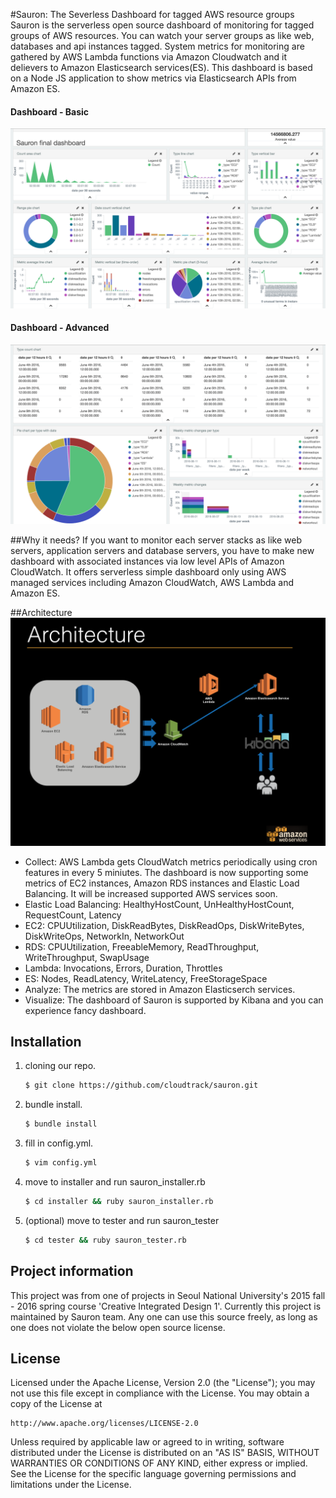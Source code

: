 #Sauron: The Severless Dashboard for tagged AWS resource groups
Sauron is the serverless open source dashboard of monitoring for tagged groups of AWS resources. You can watch your server groups as like web, databases and api instances tagged. System metrics for monitoring are gathered by AWS Lambda functions via Amazon Cloudwatch and it delievers to Amazon Elasticsearch services(ES). This dashboard is based on a Node JS application to show metrics via Elasticsearch APIs from Amazon ES.

#### Dashboard - Basic
![Intro of Sauron](./docs/dashboard.png)
#### Dashboard - Advanced
![Intro of Sauron](./docs/dashboard2.png)

##Why it needs?
If you want to monitor each server stacks as like web servers, application servers and database servers, you have to make new dashboard with associated instances via low level APIs of Amazon CloudWatch. It offers serverless simple dashboard only using AWS managed services including Amazon CloudWatch, AWS Lambda and Amazon ES.

##Architecture
![Architecure of Sauron](./docs/sauron_architecture.png)
* Collect: AWS Lambda gets CloudWatch metrics periodically using cron features in every 5 miniutes. The dashboard is now supporting some metrics of EC2 instances, Amazon RDS instances and Elastic Load Balancing. It will be increased supported AWS services soon.
 * Elastic Load Balancing: HealthyHostCount, UnHealthyHostCount, RequestCount, Latency
 * EC2: CPUUtilization, DiskReadBytes, DiskReadOps, DiskWriteBytes, DiskWriteOps, NetworkIn, NetworkOut
 * RDS: CPUUtilization, FreeableMemory, ReadThroughput, WriteThroughput, SwapUsage
 * Lambda: Invocations, Errors, Duration, Throttles
 * ES: Nodes, ReadLatency, WriteLatency, FreeStorageSpace
* Analyze: The metrics are stored in Amazon Elasticserch services.
* Visualize: The dashboard of Sauron is supported by Kibana and you can experience fancy dashboard.

## Installation

1. cloning our repo.
    ~~~ sh
    $ git clone https://github.com/cloudtrack/sauron.git
    ~~~

2. bundle install.
    ~~~ sh
    $ bundle install
    ~~~

3. fill in config.yml.
    ~~~ sh
    $ vim config.yml
    ~~~

4. move to installer and run sauron_installer.rb
    ~~~ sh
    $ cd installer && ruby sauron_installer.rb
    ~~~

5. (optional) move to tester and run sauron_tester
    ~~~ sh
    $ cd tester && ruby sauron_tester.rb
    ~~~

## Project information
This project was from one of projects in Seoul National University's 2015 fall - 2016 spring course 'Creative Integrated Design 1'. Currently this project is maintained by Sauron team. Any one can use this source freely, as long as one does not violate the below open source license.

## License
Licensed under the Apache License, Version 2.0 (the "License");
you may not use this file except in compliance with the License.
You may obtain a copy of the License at

    http://www.apache.org/licenses/LICENSE-2.0

Unless required by applicable law or agreed to in writing, software
distributed under the License is distributed on an "AS IS" BASIS,
WITHOUT WARRANTIES OR CONDITIONS OF ANY KIND, either express or implied.
See the License for the specific language governing permissions and
limitations under the License.
